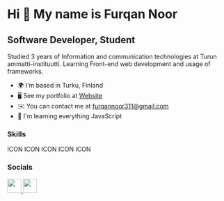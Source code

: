 Hi 👋 My name is Furqan Noor
============================

Software Developer, Student
---------------------------

Studied 3 years of Information and communication technologies at Turun ammatti-instituutti. Learning Front-end web development and usage of frameworks.

* 🌍  I'm based in Turku, Finland
* 🖥️  See my portfolio at [Website](http://furqannoor.dev)
* ✉️  You can contact me at [furqannoor311@gmail.com](mailto:furqannoor311@gmail.com)
* 🧠  I'm learning everything JavaScript

### Skills

<p align="left">
ICON ICON ICON ICON ICON
</p>

### Socials

<p align="left"> <a href="https://www.github.com/FurqanNoor" target="_blank" rel="noreferrer"> <picture> <source media="(prefers-color-scheme: dark)" srcset="https://raw.githubusercontent.com/danielcranney/readme-generator/main/public/icons/socials/github-dark.svg" /> <source media="(prefers-color-scheme: light)" srcset="https://raw.githubusercontent.com/danielcranney/readme-generator/main/public/icons/socials/github.svg" /> <img src="https://raw.githubusercontent.com/danielcranney/readme-generator/main/public/icons/socials/github.svg" width="32" height="32" /> </picture> </a> <a href="https://www.linkedin.com/in/furqan-noor" target="_blank" rel="noreferrer"> <picture> <source media="(prefers-color-scheme: dark)" srcset="undefined" /> <source media="(prefers-color-scheme: light)" srcset="https://raw.githubusercontent.com/danielcranney/readme-generator/main/public/icons/socials/linkedin.svg" /> <img src="https://raw.githubusercontent.com/danielcranney/readme-generator/main/public/icons/socials/linkedin.svg" width="32" height="32" /> </picture> </a></p>
